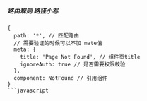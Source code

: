 ##### 路由规则 路径小写
```
{
  path: '*', // 匹配路由
  // 需要验证的时候可以不加 mate值
  meta: {
    title: 'Page Not Found', // 组件页title
    ignoreAuth: true // 是否需要权限校验
  },
  component: NotFound // 引用组件
}
```javascript